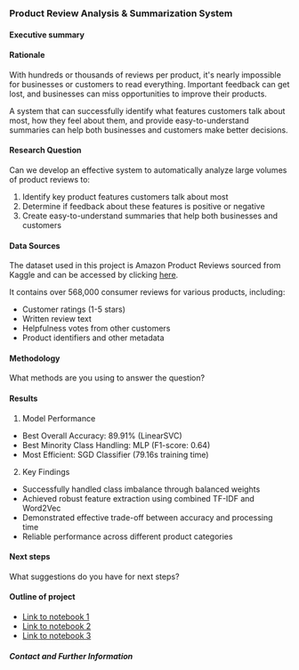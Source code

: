 ### Product Review Analysis & Summarization System

#### Executive summary

#### Rationale
With hundreds or thousands of reviews per product, it's nearly impossible for businesses or customers to read everything. Important feedback can get lost, and businesses can miss opportunities to improve their products. 

A system that can successfully identify what features customers talk about most, how they feel about them, and provide easy-to-understand summaries can help both businesses and customers make better decisions.

#### Research Question
Can we develop an effective system to automatically analyze large volumes of product reviews to:
1. Identify key product features customers talk about most
2. Determine if feedback about these features is positive or negative
3. Create easy-to-understand summaries that help both businesses and customers

#### Data Sources
The dataset used in this project is Amazon Product Reviews sourced from Kaggle and can be accessed by clicking [here](https://www.kaggle.com/datasets/arhamrumi/amazon-product-reviews/data).

It contains over 568,000 consumer reviews for various products, including:
- Customer ratings (1-5 stars)
- Written review text
- Helpfulness votes from other customers
- Product identifiers and other metadata

#### Methodology
What methods are you using to answer the question?

#### Results
1. Model Performance

- Best Overall Accuracy: 89.91% (LinearSVC)
- Best Minority Class Handling: MLP (F1-score: 0.64)
- Most Efficient: SGD Classifier (79.16s training time)


2. Key Findings

- Successfully handled class imbalance through balanced weights
- Achieved robust feature extraction using combined TF-IDF and Word2Vec
- Demonstrated effective trade-off between accuracy and processing time
- Reliable performance across different product categories


#### Next steps
What suggestions do you have for next steps?

#### Outline of project

- [Link to notebook 1](https://github.com/ejazalam831/product-review-analyzer/blob/main/01_data_cleaning_and_prep.ipynb)
- [Link to notebook 2](https://github.com/ejazalam831/product-review-analyzer/blob/main/02_Feature_Engineering_Implementation.ipynb)
- [Link to notebook 3](https://github.com/ejazalam831/product-review-analyzer/blob/main/03_model_implement_and_eval.ipynb)


##### Contact and Further Information
